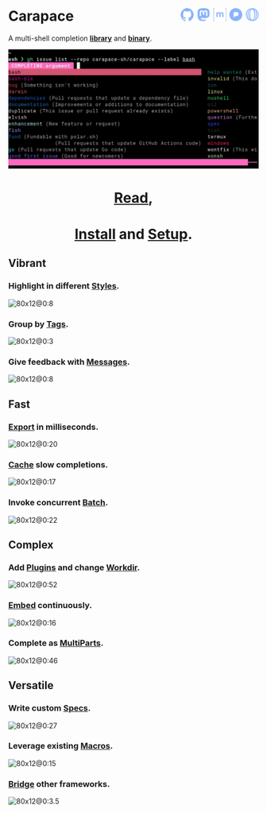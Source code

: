 # Carapace <div style="float:right;"><a href="https://github.com/carapace-sh"><img height="26em" src="icons/github.svg" /></a> <a href="https://mastodon.social/@carapace_sh"><img height="26em" src="icons/mastodon.svg" /></a> <a href="https://matrix.to/#/%23carapace-sh:matrix.org"><img height="26em" src="icons/matrix.svg" /></a> <a href="https://pixelfed.social/carapace_sh"><img height="26em" src="icons/pixelfed.svg" /></a> <a href="https://polar.sh/carapace-sh"><img height="26em" src="icons/polar.svg" /></a></div>

A multi-shell completion **[library](https://github.com/carapace-sh/carapace)** and **[binary](https://github.com/carapace-sh/carapace-bin)**.

![](./opengraph.png)

<center><h1><strong><u><a href="https://pixi.carapace.sh">Read</a></u>,</strong></h1></center>
<center><h1><strong><u><a href="https://carapace-sh.github.io/carapace-bin/install.html">Install</a></u> and <u><a href="https://carapace-sh.github.io/carapace-bin/setup.html">Setup</a></u>.</strong></h1></center>

## Vibrant

### Highlight in different **[Styles](https://carapace-sh.github.io/carapace/carapace/action/style.html)**.
![80x12@0:8](./carapace/style.cast)

### Group by **[Tags](https://carapace-sh.github.io/carapace/carapace/action/tag.html)**.
![80x12@0:3](./carapace/tag.cast)

### Give feedback with **[Messages](https://carapace-sh.github.io/carapace/carapace/defaultActions/actionMessage.html)**.
![80x12@0:8](./carapace/message.cast)

## Fast

### **[Export](https://carapace-sh.github.io/carapace/carapace/export.html)** in milliseconds.
![80x12@0:20](./carapace/export.cast)

### **[Cache](https://carapace-sh.github.io/carapace/carapace/action/cache.html)** slow completions.
![80x12@0:17](./carapace/cache.cast)

### Invoke concurrent **[Batch](https://carapace-sh.github.io/carapace/carapace/batch.html)**.
![80x12@0:22](./carapace/batch.cast)

## Complex

### Add **[Plugins](https://carapace-sh.github.io/carapace/carapace/gen/preRun.html)** and change **[Workdir](https://carapace-sh.github.io/carapace/carapace/gen/preInvoke.html)**.
![80x12@0:52](./carapace/modify.cast)

### **[Embed](https://carapace-sh.github.io/carapace-bin/spec/embed.html)** continuously.
![80x12@0:16](./carapace/embedding.cast)

### Complete as **[MultiParts](https://carapace-sh.github.io/carapace/carapace/defaultActions/actionMultiParts.html)**.
![80x12@0:46](./carapace/multipart.cast)

## Versatile

### Write custom **[Specs](https://carapace-sh.github.io/carapace-bin/spec.html)**.
![80x12@0:27](./carapace/spec.cast)

### Leverage existing **[Macros](https://carapace-sh.github.io/carapace-bin/spec/macros.html)**.
![80x12@0:15](./carapace/macros.cast)

### **[Bridge](https://carapace-sh.github.io/carapace-bin/spec/bridge.html)** other frameworks.
![80x12@0:3.5](./carapace/bridge.cast)
